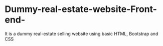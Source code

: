 # Dummy-real-estate-website-Front-end-
It is a dummy real-estate selling website using basic HTML, Bootstrap and CSS
